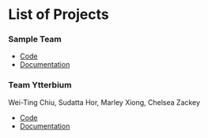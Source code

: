 # List of Projects

### Sample Team

- [Code](TEAM_NAME)
- [Documentation](https://url_to_documentation.com)

### Team Ytterbium
Wei-Ting Chiu, Sudatta Hor, Marley Xiong, Chelsea Zackey
- [Code](./team_ytterbium/)
- [Documentation](./team_ytterbium/README.md)
